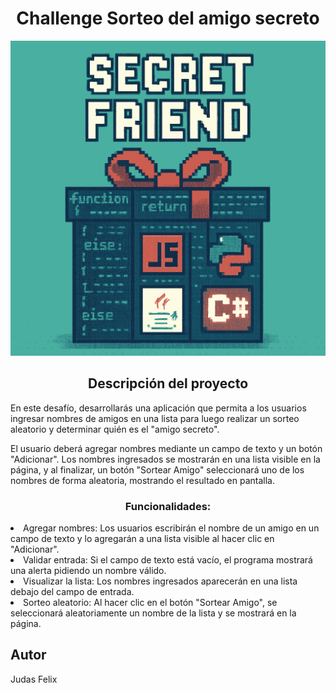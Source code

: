 <h1 align="center"> Challenge Sorteo del amigo secreto </h1>

![Imagen representativa de un regalo](assets/amigo-secreto-pixel-art.png) 

<h2 align="center"> Descripción del proyecto </h2>
<p> En este desafío, desarrollarás una aplicación que permita a los usuarios ingresar nombres de amigos en una lista para luego realizar un sorteo aleatorio y determinar quién es el "amigo secreto".

El usuario deberá agregar nombres mediante un campo de texto y un botón "Adicionar". Los nombres ingresados se mostrarán en una lista visible en la página, y al finalizar, un botón "Sortear Amigo" seleccionará uno de los nombres de forma aleatoria, mostrando el resultado en pantalla.</p>

<h3 align="center">Funcionalidades: </h3>
<li>Agregar nombres: Los usuarios escribirán el nombre de un amigo en un campo de texto y lo agregarán a una lista visible al hacer clic en "Adicionar". </li>
<li>Validar entrada: Si el campo de texto está vacío, el programa mostrará una alerta pidiendo un nombre válido. </li>
<li>Visualizar la lista: Los nombres ingresados aparecerán en una lista debajo del campo de entrada.</li>
<li>Sorteo aleatorio: Al hacer clic en el botón "Sortear Amigo", se seleccionará aleatoriamente un nombre de la lista y se mostrará en la página.</li>


## Autor
<p>Judas Felix</p>
